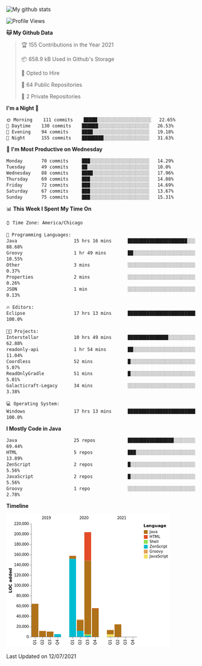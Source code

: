 ![My github stats](https://github-readme-stats.vercel.app/api?username=romvoid95&theme=gruvbox&include_all_commits=true&show_icons=true")

<!--START_SECTION:waka-->
![Profile Views](http://img.shields.io/badge/Profile%20Views-0-blue)

**🐱 My Github Data** 

> 🏆 155 Contributions in the Year 2021
 > 
> 📦 658.9 kB Used in Github's Storage 
 > 
> 💼 Opted to Hire
 > 
> 📜 64 Public Repositories 
 > 
> 🔑 2 Private Repositories  
 > 
**I'm a Night 🦉** 

```text
🌞 Morning    111 commits    █████░░░░░░░░░░░░░░░░░░░░   22.65% 
🌆 Daytime    130 commits    ██████░░░░░░░░░░░░░░░░░░░   26.53% 
🌃 Evening    94 commits     ████░░░░░░░░░░░░░░░░░░░░░   19.18% 
🌙 Night      155 commits    ████████░░░░░░░░░░░░░░░░░   31.63%

```
📅 **I'm Most Productive on Wednesday** 

```text
Monday       70 commits     ███░░░░░░░░░░░░░░░░░░░░░░   14.29% 
Tuesday      49 commits     ██░░░░░░░░░░░░░░░░░░░░░░░   10.0% 
Wednesday    88 commits     ████░░░░░░░░░░░░░░░░░░░░░   17.96% 
Thursday     69 commits     ███░░░░░░░░░░░░░░░░░░░░░░   14.08% 
Friday       72 commits     ███░░░░░░░░░░░░░░░░░░░░░░   14.69% 
Saturday     67 commits     ███░░░░░░░░░░░░░░░░░░░░░░   13.67% 
Sunday       75 commits     ███░░░░░░░░░░░░░░░░░░░░░░   15.31%

```


📊 **This Week I Spent My Time On** 

```text
⌚︎ Time Zone: America/Chicago

💬 Programming Languages: 
Java                     15 hrs 16 mins      ██████████████████████░░░   88.68% 
Groovy                   1 hr 49 mins        ██░░░░░░░░░░░░░░░░░░░░░░░   10.55% 
Other                    3 mins              ░░░░░░░░░░░░░░░░░░░░░░░░░   0.37% 
Properties               2 mins              ░░░░░░░░░░░░░░░░░░░░░░░░░   0.26% 
JSON                     1 min               ░░░░░░░░░░░░░░░░░░░░░░░░░   0.13%

🔥 Editors: 
Eclipse                  17 hrs 13 mins      █████████████████████████   100.0%

🐱‍💻 Projects: 
Interstellar             10 hrs 49 mins      ███████████████░░░░░░░░░░   62.88% 
readonly-api             1 hr 54 mins        ██░░░░░░░░░░░░░░░░░░░░░░░   11.04% 
Coordless                52 mins             █░░░░░░░░░░░░░░░░░░░░░░░░   5.07% 
ReadOnlyGradle           51 mins             █░░░░░░░░░░░░░░░░░░░░░░░░   5.01% 
Galacticraft-Legacy      34 mins             ░░░░░░░░░░░░░░░░░░░░░░░░░   3.38%

💻 Operating System: 
Windows                  17 hrs 13 mins      █████████████████████████   100.0%

```

**I Mostly Code in Java** 

```text
Java                     25 repos            █████████████████░░░░░░░░   69.44% 
HTML                     5 repos             ███░░░░░░░░░░░░░░░░░░░░░░   13.89% 
ZenScript                2 repos             █░░░░░░░░░░░░░░░░░░░░░░░░   5.56% 
JavaScript               2 repos             █░░░░░░░░░░░░░░░░░░░░░░░░   5.56% 
Groovy                   1 repo              ░░░░░░░░░░░░░░░░░░░░░░░░░   2.78%

```


**Timeline**

![Chart not found](https://raw.githubusercontent.com/ROMVoid95/ROMVoid95/master/charts/bar_graph.png) 


 Last Updated on 12/07/2021
<!--END_SECTION:waka-->
